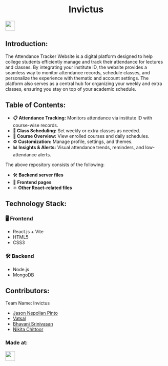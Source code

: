 <h1 align="center">Invictus</h1>
<p align="center">
</p>
<a href="https://weekendofcode.computercodingclub.in/"> <img src="https://i.postimg.cc/njCM24kx/woc.jpg" height=30px> </a>

## Introduction:
The Attendance Tracker Website is a digital platform designed to
help college students efficiently manage and track their attendance
for lectures and classes. By integrating your institute ID, the
website provides a seamless way to monitor attendance records,
schedule classes, and personalize the experience with thematic and
account settings. The platform also serves as a central hub for
organizing your weekly and extra classes, ensuring you stay on top
of your academic schedule.
  
## Table of Contents: 

- **📋 Attendance Tracking:** Monitors attendance via institute ID with course-wise records.  
- **📅 Class Scheduling:** Set weekly or extra classes as needed.  
- **📖 Course Overview:** View enrolled courses and daily schedules.  
- **⚙️ Customization:** Manage profile, settings, and themes.  
- **📊 Insights & Alerts:** Visual attendance trends, reminders, and low-attendance alerts.  

The above repository consists of the following:  

- 🛠 **Backend server files**  
- 🎨 **Frontend pages**  
- ⚛️ **Other React-related files**  

## Technology Stack:
### 🖥️ Frontend  
- React.js + Vite  
- HTML5  
- CSS3  

### 🛠 Backend  
- Node.js  
- MongoDB  
  

## Contributors:

Team Name: Invictus

* [Jason Nepolian Pinto](https://github.com/JasonPinto24)
* [Vatsal ](https://github.com/Vatty0412)
* [Bhavani Srinivasan](https://github.com/pokobholu)
* [Nikita Chittoor](https://github.com/niki-1003)


### Made at:



<a href="[https://hack36.com](https://weekendofcode.computercodingclub.in/)"> <img src="https://i.postimg.cc/Z9fC676j/devjam.jpg" height=30px> </a>
